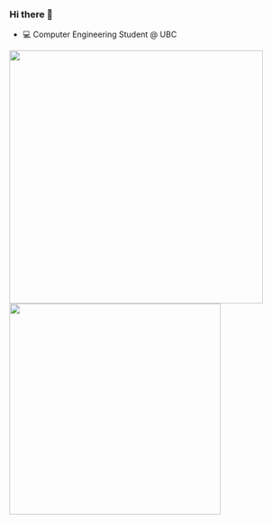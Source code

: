### Hi there 👋
- 💻 Computer Engineering Student @ UBC
<!--
**liuyishengalan/liuyishengalan** is a ✨ _special_ ✨ repository because its `README.md` (this file) appears on your GitHub profile.

Here are some ideas to get you started:

- 🔭 I’m currently working on ...
- 🌱 I’m currently learning ...
- 👯 I’m looking to collaborate on ...
- 🤔 I’m looking for help with ...
- 💬 Ask me about ...
- 📫 How to reach me: ...
- 😄 Pronouns: ...
- ⚡ Fun fact: ...
-->
<!-- <a href="https://github.com/liuyishengalan/liuyishengalan/blob/main/zzz.gif">
  <img align="left" src="https://raw.githubusercontent.com/liuyishengalan/steveny9911/master/zzz.gif" height=195 />
</a> -->
<a href="https://github.com/anuraghazra/github-readme-stats">
  <img align="left" src="https://github-readme-stats-git-masterorgs-github-readme-stats-team.vercel.app/api?username=liuyishengalan&count_private=true&show_icons=true&include_all_commits=true&theme=nightowl&bg_color=00000000&include_orgs=true" width="450"/>
  <img src="https://github-readme-stats-git-masterorgs-github-readme-stats-team.vercel.app/api/top-langs/?username=liuyishengalan&count_private=true&layout=compact&theme=nightowl&bg_color=00000000&include_orgs=true" width="375"/>
  
</a>

